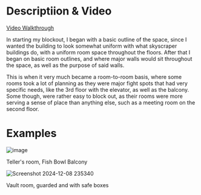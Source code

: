 # Descriptiion & Video

[Video Walkthrough](https://youtu.be/wZRGpLUp_tc)

In starting my blockout, I began with a basic outline of the space, since I wanted the building to look somewhat uniform with what skyscraper buildings do, with a uniform room space throughout the floors. After that I began on basic room outlines, and where major walls would sit throughout the space, as well as the purpose of said walls.

This is when it very much became a room-to-room basis, where some rooms took a lot of planning as they were major fight spots that had very specific needs, like the 3rd floor with the elevator, as well as the balcony. Some though, were rather easy to block out, as their rooms were more serving a sense of place than anything else, such as a meeting room on the second floor.

# Examples
![image](https://github.com/user-attachments/assets/91a33390-5021-4d8f-9172-1b21dcb0d3ef)

Teller's room, Fish Bowl Balcony

![Screenshot 2024-12-08 235340](https://github.com/user-attachments/assets/e6bc8f13-8d94-4da3-84ad-f6b83f671dde)

Vault room, guarded and with safe boxes
